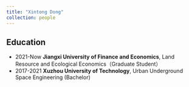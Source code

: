 ```yaml
---
title: "Xintong Dong"
collection: people
---
```


## Education
* 2021-Now **Jiangxi University of Finance and Economics**, Land Resource and Ecological Economics（Graduate Student）
* 2017-2021 **Xuzhou University of Technology**, Urban Underground Space Engineering (Bachelor)
